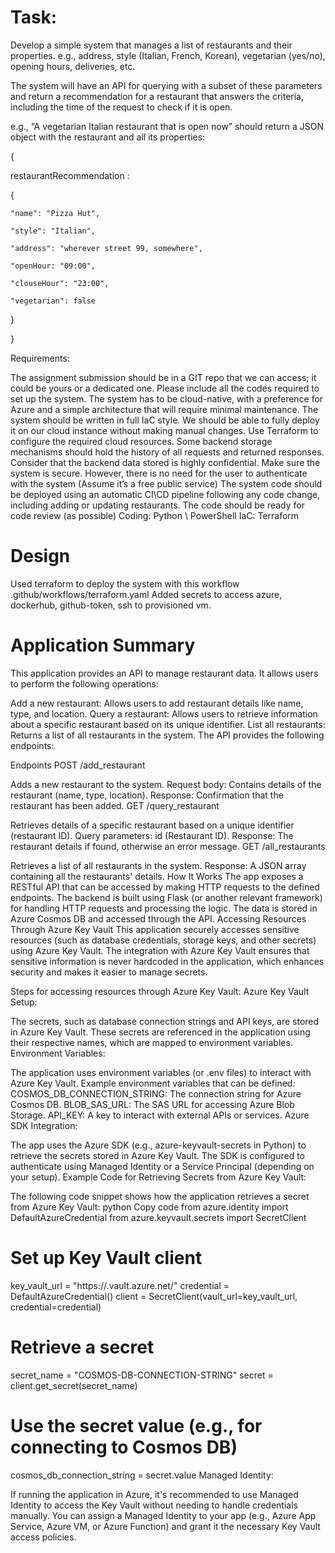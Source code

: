 # Task:

Develop a simple system that manages a list of restaurants and their properties. e.g., address, style (Italian, French, Korean), vegetarian (yes/no), opening hours, deliveries, etc.

 

The system will have an API for querying with a subset of these parameters and return a recommendation for a restaurant that answers the criteria, including the time of the request to check if it is open.

e.g., “A vegetarian Italian restaurant that is open now”  should return a JSON object with the restaurant and all its properties:

{

  restaurantRecommendation :

  {

    "name": "Pizza Hut",

    "style": "Italian",

    "address": "wherever street 99, somewhere",

    "openHour: "09:00",

    "clouseHour": "23:00",

    "vegetarian": false

  }

}

 

Requirements:

The assignment submission should be in a GIT repo that we can access; it could be yours or a dedicated one.
Please include all the codes required to set up the system.
The system has to be cloud-native, with a preference for Azure and a simple architecture that will require minimal maintenance.
The system should be written in full IaC style. We should be able to fully deploy it on our cloud instance without making manual changes. Use Terraform to configure the required cloud resources.
Some backend storage mechanisms should hold the history of all requests and returned responses.
Consider that the backend data stored is highly confidential.
Make sure the system is secure. However, there is no need for the user to authenticate with the system (Assume it’s a free public service)
The system code should be deployed using an automatic CI\CD pipeline following any code change, including adding or updating restaurants.
The code should be ready for code review (as possible)
Coding: Python \ PowerShell 
IaC: Terraform

# Design
Used terraform to deploy the system with this workflow .github/workflows/terraform.yaml
Added secrets to access azure, dockerhub, github-token, ssh to provisioned vm.

# Application Summary
This application provides an API to manage restaurant data. It allows users to perform the following operations:

Add a new restaurant: Allows users to add restaurant details like name, type, and location.
Query a restaurant: Allows users to retrieve information about a specific restaurant based on its unique identifier.
List all restaurants: Returns a list of all restaurants in the system.
The API provides the following endpoints:

Endpoints
POST /add_restaurant

Adds a new restaurant to the system.
Request body: Contains details of the restaurant (name, type, location).
Response: Confirmation that the restaurant has been added.
GET /query_restaurant

Retrieves details of a specific restaurant based on a unique identifier (restaurant ID).
Query parameters: id (Restaurant ID).
Response: The restaurant details if found, otherwise an error message.
GET /all_restaurants

Retrieves a list of all restaurants in the system.
Response: A JSON array containing all the restaurants' details.
How It Works
The app exposes a RESTful API that can be accessed by making HTTP requests to the defined endpoints.
The backend is built using Flask (or another relevant framework) for handling HTTP requests and processing the logic.
The data is stored in Azure Cosmos DB and accessed through the API.
Accessing Resources Through Azure Key Vault
This application securely accesses sensitive resources (such as database credentials, storage keys, and other secrets) using Azure Key Vault. The integration with Azure Key Vault ensures that sensitive information is never hardcoded in the application, which enhances security and makes it easier to manage secrets.

Steps for accessing resources through Azure Key Vault:
Azure Key Vault Setup:

The secrets, such as database connection strings and API keys, are stored in Azure Key Vault.
These secrets are referenced in the application using their respective names, which are mapped to environment variables.
Environment Variables:

The application uses environment variables (or .env files) to interact with Azure Key Vault.
Example environment variables that can be defined:
COSMOS_DB_CONNECTION_STRING: The connection string for Azure Cosmos DB.
BLOB_SAS_URL: The SAS URL for accessing Azure Blob Storage.
API_KEY: A key to interact with external APIs or services.
Azure SDK Integration:

The app uses the Azure SDK (e.g., azure-keyvault-secrets in Python) to retrieve the secrets stored in Azure Key Vault.
The SDK is configured to authenticate using Managed Identity or a Service Principal (depending on your setup).
Example Code for Retrieving Secrets from Azure Key Vault:

The following code snippet shows how the application retrieves a secret from Azure Key Vault:
python
Copy code
from azure.identity import DefaultAzureCredential
from azure.keyvault.secrets import SecretClient

# Set up Key Vault client
key_vault_url = "https://<Your-KeyVault-Name>.vault.azure.net/"
credential = DefaultAzureCredential()
client = SecretClient(vault_url=key_vault_url, credential=credential)

# Retrieve a secret
secret_name = "COSMOS-DB-CONNECTION-STRING"
secret = client.get_secret(secret_name)

# Use the secret value (e.g., for connecting to Cosmos DB)
cosmos_db_connection_string = secret.value
Managed Identity:

If running the application in Azure, it's recommended to use Managed Identity to access the Key Vault without needing to handle credentials manually.
You can assign a Managed Identity to your app (e.g., Azure App Service, Azure VM, or Azure Function) and grant it the necessary Key Vault access policies.